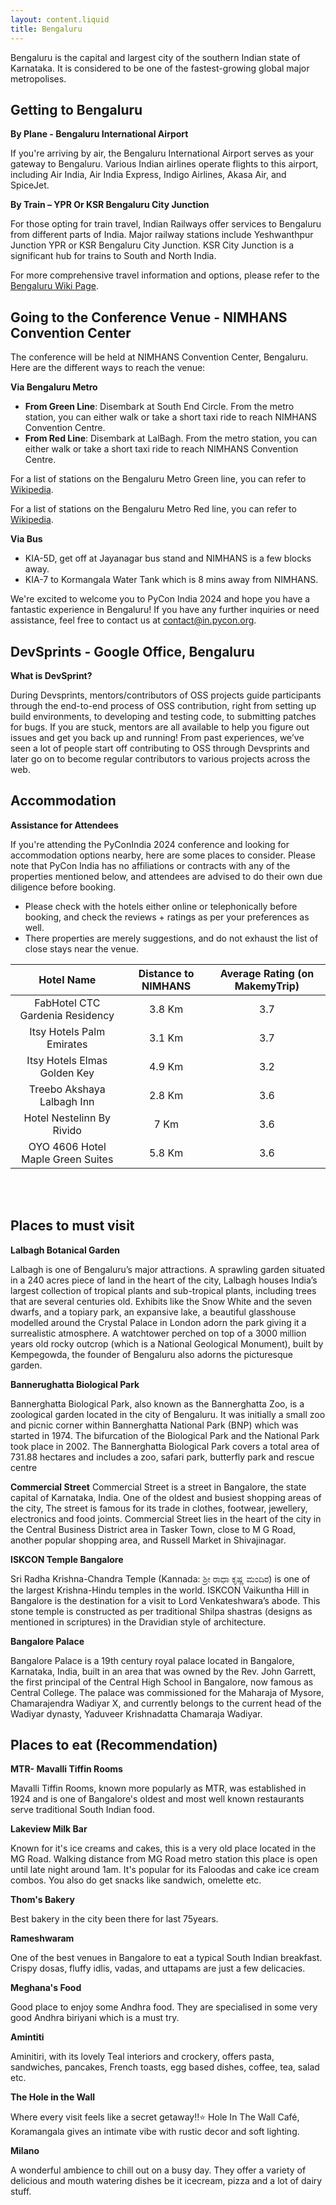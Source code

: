```yaml
---
layout: content.liquid
title: Bengaluru
---
```


Bengaluru is the capital and largest city of the southern Indian state of Karnataka. It is considered to be one of the fastest-growing global major metropolises.

Getting to Bengaluru
----------

**By Plane - Bengaluru International Airport**

If you're arriving by air, the Bengaluru International Airport serves as your gateway to Bengaluru. Various Indian airlines operate flights to this airport, including Air India, Air India Express, Indigo Airlines, Akasa Air, and SpiceJet.

**By Train – YPR Or KSR Bengaluru City Junction**

For those opting for train travel, Indian Railways offer services to Bengaluru from different parts of India. Major railway stations include Yeshwanthpur Junction YPR or KSR Bengaluru City Junction. KSR City Junction is a significant hub for trains to South and North India.

For more comprehensive travel information and options, please refer to the [Bengaluru Wiki Page](https://wikitravel.org/en/Bengaluru#Get_in).

Going to the Conference Venue - NIMHANS Convention Center
---------

The conference will be held at NIMHANS Convention Center, Bengaluru. Here are the different ways to reach the venue:

**Via Bengaluru Metro**
- **From Green Line**: Disembark at South End Circle. From the metro station, you can either walk or take a short taxi ride to reach NIMHANS Convention Centre.
- **From Red Line**: Disembark at LalBagh. From the metro station, you can either walk or take a short taxi ride to reach NIMHANS Convention Centre.

For a list of stations on the Bengaluru Metro Green line, you can refer to [Wikipedia](https://en.wikipedia.org/wiki/Green_Line_(Namma_Metro)).

For a list of stations on the Bengaluru Metro Red line, you can refer to [Wikipedia](https://en.wikipedia.org/wiki/Red_Line_(Namma_Metro)).


**Via Bus**
- KIA-5D, get off at Jayanagar bus stand and NIMHANS is a few blocks away.
- KIA-7 to Kormangala Water Tank which is 8 mins away from NIMHANS.

We're excited to welcome you to PyCon India 2024 and hope you have a fantastic experience in Bengaluru! If you have any further inquiries or need assistance, feel free to contact us at [contact@in.pycon.org](mailto:contact@in.pycon.org).


DevSprints - Google Office, Bengaluru
------
**What is DevSprint?**

During Devsprints, mentors/contributors of OSS projects guide participants through the end-to-end process of OSS contribution, right from setting up build environments, to developing and testing code, to submitting patches for bugs. If you are stuck, mentors are all available to help you figure out issues and get you back up and running! From past experiences, we’ve seen a lot of people start off contributing to OSS through Devsprints and later go on to become regular contributors to various projects across the web.

Accommodation
-------
**Assistance for Attendees**

If you're attending the PyConIndia 2024 conference and looking for accommodation options nearby, here are some places to consider. Please note that PyCon India has no affiliations or contracts with any of the properties mentioned below, and attendees are advised to do their own due diligence before booking.
- Please check with the hotels either online or telephonically before booking, and check the reviews + ratings as per your preferences as well.
- There properties are merely suggestions, and do not exhaust the list of close stays near the venue.

| Hotel Name | Distance to NIMHANS | Average Rating (on MakemyTrip) |
| :--------: | :-----------------: | :----------------------------: |
| FabHotel CTC Gardenia Residency | 3.8 Km | 3.7|
| Itsy Hotels Palm Emirates | 3.1 Km | 3.7 |
| Itsy Hotels Elmas Golden Key | 4.9 Km | 3.2 |
| Treebo Akshaya Lalbagh Inn | 2.8 Km | 3.6 |
| Hotel Nestelinn By Rivido | 7 Km | 3.6 |
| OYO 4606 Hotel Maple Green Suites | 5.8 Km | 3.6 |
<br/><br/>

Places to must visit
-----

**Lalbagh Botanical Garden**

Lalbagh is one of Bengaluru’s major attractions. A sprawling garden situated in a 240 acres piece of land in the heart of the city, Lalbagh houses India’s largest collection of tropical plants and sub-tropical plants, including trees that are several centuries old. Exhibits like the Snow White and the seven dwarfs, and a topiary park, an expansive lake, a beautiful glasshouse modelled around the Crystal Palace in London adorn the park giving it a surrealistic atmosphere. A watchtower perched on top of a 3000 million years old rocky outcrop (which is a National Geological Monument), built by Kempegowda, the founder of Bengaluru also adorns the picturesque garden.

**Bannerughatta Biological Park**

Bannerghatta Biological Park, also known as the Bannerghatta Zoo, is a zoological garden located in the city of Bengaluru. It was initially a small zoo and picnic corner within Bannerghatta National Park (BNP) which was started in 1974. The bifurcation of the Biological Park and the National Park took place in 2002. The Bannerghatta Biological Park covers a total area of 731.88 hectares and includes a zoo, safari park, butterfly park and rescue centre

**Commercial Street**
Commercial Street is a street in Bangalore, the state capital of Karnataka, India. One of the oldest and busiest shopping areas of the city, The street is famous for its trade in clothes, footwear, jewellery, electronics and food joints. Commercial Street lies in the heart of the city in the Central Business District area in Tasker Town, close to M G Road, another popular shopping area, and Russell Market in Shivajinagar. 
 

**ISKCON Temple Bangalore**

Sri Radha Krishna-Chandra Temple (Kannada: ಶ್ರೀ ರಾಧಾ ಕೃಷ್ಣ ಮಂದಿರ) is one of the largest Krishna-Hindu temples in the world. ISKCON Vaikuntha Hill in Bangalore is the destination for a visit to Lord Venkateshwara’s abode. This stone temple is constructed as per traditional Shilpa shastras (designs as mentioned in scriptures) in the Dravidian style of architecture.

**Bangalore Palace**

Bangalore Palace is a 19th century royal palace located in Bangalore, Karnataka, India, built in an area that was owned by the Rev. John Garrett, the first principal of the Central High School in Bangalore, now famous as Central College. The palace was commissioned for the Maharaja of Mysore, Chamarajendra Wadiyar X, and currently belongs to the current head of the Wadiyar dynasty, Yaduveer Krishnadatta Chamaraja Wadiyar.

Places to eat (Recommendation)
--------

**MTR- Mavalli Tiffin Rooms**

Mavalli Tiffin Rooms, known more popularly as MTR, was established in 1924 and is one of Bangalore's oldest and most well known restaurants serve traditional South Indian food.

**Lakeview Milk Bar**

Known for it's ice creams and cakes, this is a very old place located in the MG Road. Walking distance from MG Road metro station this place is open until late night around 1am. It's popular for its Faloodas and cake ice cream combos. You also do get snacks like sandwich, omelette etc.

**Thom's Bakery**

Best bakery in the city been there for last 75years.

**Rameshwaram**

One of the best venues in Bangalore to eat a typical South Indian breakfast. Crispy dosas, fluffy idlis, vadas, and uttapams are just a few delicacies.

**Meghana's Food**

Good place to enjoy some Andhra food. They are specialised in some very good Andhra biriyani which is a must try.

**Amintiti**

Aminitiri, with its lovely Teal interiors and crockery, offers pasta, sandwiches, pancakes, French toasts, egg based dishes, coffee, tea, salad etc.

**The Hole in the Wall**

Where every visit feels like a secret getaway!!⭐️ Hole In The Wall Café, Koramangala gives an intimate vibe with rustic decor and soft lighting.

**Milano**

A wonderful ambience to chill out on a busy day. They offer a variety of delicious and mouth watering dishes be it icecream, pizza and a lot of dairy stuff.
